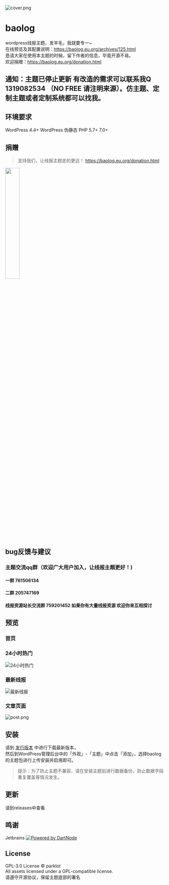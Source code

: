 ![cover.png](https://i.loli.net/2021/10/15/Ng4bm2sBETYrylL.png)
# baolog
wordpress线报主题，发羊毛，我就要专一~<br>
在线预览及其配置说明：https://baolog.eu.org/archives/125.html<br>
恳请大家在使用本主题的时候，留下作者的信息，毕竟开源不易。<br>
欢迎捐赠：https://baolog.eu.org/donation.html<br>
## 通知：主题已停止更新 有改造的需求可以联系我Q 1319082534 （NO FREE 请注明来源）。仿主题、定制主题或者定制系统都可以找我。
## 环境要求
WordPress 4.4+
WordPress 伪静态
PHP 5.7+ 7.0+
## 捐赠
> 支持我们，让线报主题走的更远！
> https://baolog.eu.org/donation.html

<a href="#" target="_blank"><img style="width:30%;hight:30%;" src="https://i.loli.net/2021/10/30/CXKWMDijLoB9SQu.png" /></a>


## bug反馈与建议
### 主题交流qq群（欢迎广大用户加入，让线报主题更好！)
#### 一群 781506134
#### 二群 205747169
#### 线报资源站长交流群 759201452 如果你有大量线报资源 欢迎你来互相探讨
## 预览
### 首页
### 24小时热门
![24小时热门](https://i.loli.net/2021/08/26/incjTJN8BL79XOF.png)
### 最新线报
![最新线报](https://i.loli.net/2021/10/09/mhjIvcLqUYSaFpM.png)
### 文章页面
![post.png](https://i.loli.net/2021/10/09/eapTA4KZoUvIMNw.png)
## 安装
请到 [发行版本](https://github.com/paopao233/baolog/releases) 中进行下载最新版本，<br>
然后到WordPress管理后台中的「外观」-「主题」中点击「添加」，选择baolog的主题包进行上传安装并启用即可。
> 提示：为了防止主题不兼容，请在安装主题前进行数据备份，防止数据字段重复覆盖等情况发生。
## 更新
请到releases中查看
## 鸣谢
Jetbrains
[![Powered by DartNode](https://dartnode.com/branding/DN-Open-Source-sm.png)](https://dartnode.com "Powered by DartNode - Free VPS for Open Source")
## License
GPL-3.0 License © parklot <br>
All assets licensed under a GPL-compatible license.<br>
请遵守开源协议，保留主题底部的署名
